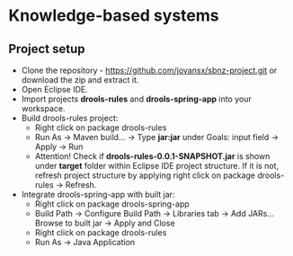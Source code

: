 # Knowledge-based systems

<h2>Project setup</h2>

 - Clone the repository - https://github.com/jovansx/sbnz-project.git or download the zip and extract it.
 - Open Eclipse IDE.
 - Import projects <b>drools-rules</b> and <b>drools-spring-app</b> into your workspace.
 - Build drools-rules project:
    - Right click on package drools-rules
    - Run As -> Maven build... -> Type <b>jar:jar</b> under Goals: input field -> Apply -> Run
    - Attention! Check if <b>drools-rules-0.0.1-SNAPSHOT.jar</b> is shown under <b>target</b> folder within Eclipse IDE project structure. If it is not, refresh project structure by applying right click on package drools-rules -> Refresh.
 - Integrate drools-spring-app with built jar:
    - Right click on package drools-spring-app
    - Build Path -> Configure Build Path -> Libraries tab -> Add JARs... Browse to built jar -> Apply and Close
    - Right click on package drools-rules
    - Run As -> Java Application

